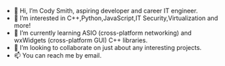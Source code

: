 - 👋 Hi, I’m Cody Smith, aspiring developer and career IT engineer.
- 👀 I’m interested in C++,Python,JavaScript,IT Security,Virtualization and more!
- 🌱 I’m currently learning ASIO (cross-platform networking) and wxWidgets (cross-platform GUI) C++ libraries.
- 💞️ I’m looking to collaborate on just about any interesting projects.
- 📫 You can reach me by email.

<!---
csmithit/csmithit is a ✨ special ✨ repository because its `README.md` (this file) appears on your GitHub profile.
You can click the Preview link to take a look at your changes.
--->
